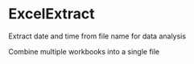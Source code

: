 # ExcelExtract


Extract date and time from file name for data analysis 

Combine multiple workbooks into a single file
